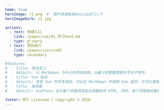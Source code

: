 ```yaml
---
home: true
heroImage: /1.png  #  图片资源放到docs/public下
heroImageDark: /2.jpg

actions:
  - text: 快捷入口
    link: /pages/vue/01.学习Vue3.md
    type: primary
  - text: 项目简介
    link: /pages/css/css02
    type: secondary

#features:
#  - title: 简洁至上
#    details: 以 Markdown 为中心的项目结构，以最少的配置帮助你专注于写作。
#  - title: Vue 驱动
#    details: 享受 Vue 的开发体验，可以在 Markdown 中使用 Vue 组件，又可以使用 Vue 来开发自定义主题。
#  - title: 高性能
#    details: VuePress 会为每个页面预渲染生成静态的 HTML，同时，每个页面被加载的时候，将作为 SPA 运行。

footer: MIT Licensed | Copyright © 2018
---
```

